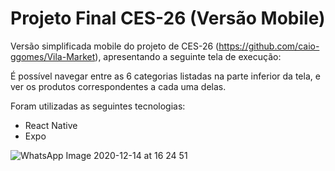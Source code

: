 # Projeto Final CES-26 (Versão Mobile)

Versão simplificada mobile do projeto de CES-26 (https://github.com/caio-ggomes/Vila-Market), apresentando a seguinte tela de execução:

É possível navegar entre as 6 categorias listadas na parte inferior da tela, e ver os produtos correspondentes a cada uma delas.

Foram utilizadas as seguintes tecnologias:

- React Native
- Expo

![WhatsApp Image 2020-12-14 at 16 24 51](https://user-images.githubusercontent.com/63266677/102125878-144b6a00-3e29-11eb-8f18-6d746e690510.jpeg)
